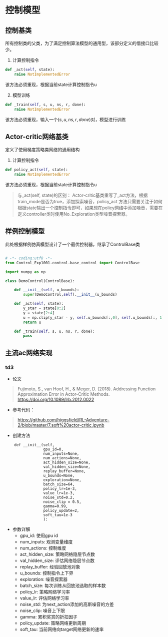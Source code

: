 # 控制模型

## 控制基类



所有控制类的父类，为了满足控制算法模型的通用型，该部分定义的借接口比较少。

1. 计算控制指令

```python
def _act(self, state):
	raise NotImplementedError
```

该方法必须重现，根据当前state计算控制指令u

2. 模型训练

```python
def _train(self, s, u, ns, r, done):
	raise NotImplementedError
```

该方法必须重现，输入一个$(s,u,ns,r,done)$对，模型进行训练

## Actor-critic网络基类

定义了使用梯度策略类网络的通用结构

1. 计算控制指令

```python
def policy_act(self, state):
	raise NotImplementedError
```

该方法必须重现，根据当前state计算控制指令u

> 与_act(self, state)的区别： Actor-critic基类重写了_act方法，根据train_mode是否为true，添加探索噪音，policy_act 方法只需要关注于如何根据state输出一个控制指令即可，如果想在policy网络中添加噪音，需要在定义controller类时使用No_Exploration类型噪音探索器。

## 样例控制模型

此处根据样例仿真模型设计了一个最优控制器，继承了ControlBase类

```python

# -*- coding:utf8 -*-
from Control_Exp1001.control.base_control import ControlBase

import numpy as np

class DemoControl(ControlBase):

    def __init__(self, u_bounds):
        super(DemoControl,self).__init__(u_bounds)

    def _act(self, state):
        y_star = state[0:2]
        y = state[2:4]
        u = np.clip(y_star - y, self.u_bounds[:,0], self.u_bounds[:, 1])
        return u

    def _train(self, s, u, ns, r, done):
        pass

```

## 主流ac网络实现

### td3

- 论文

> Fujimoto, S., van Hoof, H., & Meger, D. (2018). Addressing Function Approximation Error in Actor-Critic Methods. https://doi.org/10.1089/lrb.2012.0022

- 参考代码：

> https://github.com/higgsfield/RL-Adventure-2/blob/master/7.soft%20actor-critic.ipynb

- 创建方法

```
    def __init__(self,
                 gpu_id=0,
                 num_inputs=None,
                 num_actions=None,
                 act_hidden_size=None,
                 val_hidden_size=None,
                 replay_buffer=None,
                 u_bounds=None,
                 exploration=None,
                 batch_size=64,
                 policy_lr=1e-3,
                 value_lr=1e-3,
                 noise_std=0.2,
                 noise_clip = 0.5,
                 gamma=0.99,
                 policy_update=2,
                 soft_tau=1e-3
                 ):

```

- 参数详解
  - gpu_id: 使用gpu id
  - num_inputs: 观测变量维度
  - num_actions: 控制维度
  - act_hidden_size: 策略网络隐层节点数
  - val_hidden_size: 评估网络隐层节点数
  - replay_buffer: 经验回放池对象
  - u_bounds: 控制指令上下界
  - exploration: 噪音探索器
  - batch_size: 每次训练从回放池选取的样本数
  - policy_lr: 策略网络学习率
  - value_lr: 评估网络学习率
  - noise_std: 为next_action添加的高斯噪音的方差
  - noise_clip: 噪音上下限
  - gamma: 累积奖赏的折扣因子
  - policy_update: 策略网络更新周期
  - soft_tau: 当前网络向target网络更新的速率